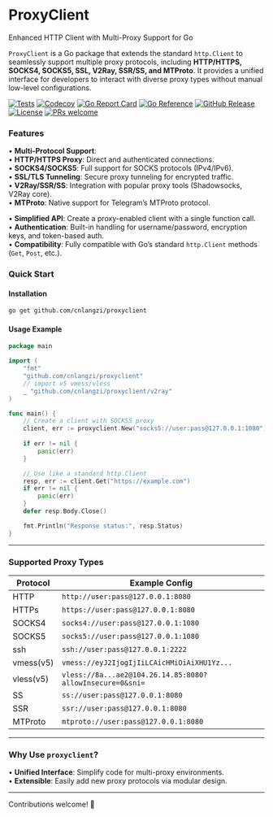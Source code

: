 # ProxyClient
Enhanced HTTP Client with Multi-Proxy Support for Go

`ProxyClient` is a Go package that extends the standard `http.Client` to seamlessly support multiple proxy protocols, including **HTTP/HTTPS, SOCKS4, SOCKS5, SSL, V2Ray, SSR/SS, and MTProto**. It provides a unified interface for developers to interact with diverse proxy types without manual low-level configurations.

[![Tests](https://github.com/cnlangzi/proxyclient/actions/workflows/tests.yml/badge.svg)](https://github.com/cnlangzi/proxyclient/actions/workflows/tests.yml)
[![Codecov](https://codecov.io/gh/cnlangzi/proxyclient/branch/main/graph/badge.svg)](https://codecov.io/gh/cnlangzi/proxyclient)
[![Go Report Card](https://goreportcard.com/badge/github.com/cnlangzi/proxyclient)](https://goreportcard.com/report/github.com/cnlangzi/proxyclient)
[![Go Reference](https://pkg.go.dev/badge/github.com/cnlangzi/proxyclient.svg)](https://pkg.go.dev/github.com/cnlangzi/proxyclient)
[![GitHub Release](https://img.shields.io/github/v/release/cnlangzi/proxyclient)](https://github.com/cnlangzi/proxyclient/releases)
[![License](https://img.shields.io/badge/license-MIT-blue.svg)](LICENSE)
[![PRs welcome](https://img.shields.io/badge/PRs-welcome-blue.svg)](https://github.com/cnlangzi/proxyclient/compare)


### **Features**  
• **Multi-Protocol Support**:  
  • **HTTP/HTTPS Proxy**: Direct and authenticated connections.  
  • **SOCKS4/SOCKS5**: Full support for SOCKS protocols (IPv4/IPv6).  
  • **SSL/TLS Tunneling**: Secure proxy tunneling for encrypted traffic.  
  • **V2Ray/SSR/SS**: Integration with popular proxy tools (Shadowsocks, V2Ray core).  
  • **MTProto**: Native support for Telegram’s MTProto protocol.  

• **Simplified API**: Create a proxy-enabled client with a single function call.  
• **Authentication**: Built-in handling for username/password, encryption keys, and token-based auth.  
• **Compatibility**: Fully compatible with Go’s standard `http.Client` methods (`Get`, `Post`, etc.).  



### **Quick Start**  
#### **Installation**  
```bash
go get github.com/cnlangzi/proxyclient
```

#### **Usage Example**  
```go
package main

import (
    "fmt"
    "github.com/cnlangzi/proxyclient"
    // import v5 vmess/vless
    _ "github.com/cnlangzi/proxyclient/v2ray"
)

func main() {
    // Create a client with SOCKS5 proxy
    client, err := proxyclient.New("socks5://user:pass@127.0.0.1:1080")
    
    if err != nil {
        panic(err)
    }

    // Use like a standard http.Client
    resp, err := client.Get("https://example.com")
    if err != nil {
        panic(err)
    }
    defer resp.Body.Close()

    fmt.Println("Response status:", resp.Status)
}
```

---

### **Supported Proxy Types**  
| Protocol  | Example Config                                            |  
|-----------|-----------------------------------------------------------| 
| HTTP      | `http://user:pass@127.0.0.1:8080`                         |  
| HTTPs     | `https://user:pass@127.0.0.1:8080`                        |  
| SOCKS4    | `socks4://user:pass@127.0.0.1:1080`                       |  
| SOCKS5    | `socks5://user:pass@127.0.0.1:1080`                       | 
| ssh       | `ssh://user:pass@127.0.0.1:2222`                          |   
| vmess(v5) | `vmess://eyJ2IjogIjIiLCAicHMiOiAiXHU1Yz...`               |  
| vless(v5) | `vless://8a...ae2@104.26.14.85:8080?allowInsecure=0&sni=` |
| SS        | `ss://user:pass@127.0.0.1:8080`                           |  
| SSR       | `ssr://user:pass@127.0.0.1:8080`                          |  
| MTProto   | `mtproto://user:pass@127.0.0.1:8080`                      |  

---


### **Why Use `proxyclient`?**  
• **Unified Interface**: Simplify code for multi-proxy environments.  
• **Extensible**: Easily add new proxy protocols via modular design.  

--- 

Contributions welcome! 🚀
